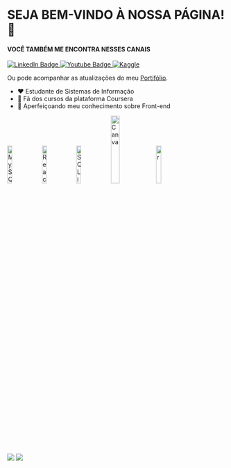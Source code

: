 <!--
**jeffspro/jeffspro** is a ✨ _special_ ✨ repository because its `README.md` (this file) appears on your GitHub profile.

Here are some ideas to get you started:

- 🔭 I’m currently working on ...
- 🌱 I’m currently learning ...
- 👯 I’m looking to collaborate on ...
- 🤔 I’m looking for help with ...
- 💬 Ask me about ...
- 📫 How to reach me: ...
- 😄 Pronouns: ...
- ⚡ Fun fact: ...
-->
# SEJA BEM-VINDO À NOSSA PÁGINA! 👋
#### VOCÊ TAMBÉM ME ENCONTRA NESSES CANAIS

<div id="badges" align = "left">
    <a href = "https://www.linkedin.com/in/jefferson-sorreano/"><img src="https://img.shields.io/badge/LinkedIn-blue?style=for-the-badge&logo=linkedin&logoColor=white" alt="LinkedIn Badge"/>
    </a>
    <a href = "https://www.youtube.com/@jeffersonsorreano2653"><img src="https://img.shields.io/badge/YouTube-red?style=for-the-badge&logo=youtube&logoColor=white" alt="Youtube Badge"/>
    </a>
    <a href="https://www.kaggle.com/jeffersonsorreano"><img src="https://img.shields.io/badge/Kaggle-035a7d?style=for-the-badge&logo=kaggle&logoColor=white" alt="Kaggle"/>
    </a>  
</div>

Ou pode acompanhar as atualizações do meu [Portifólio](portifólio).

- ❤ Estudante de Sistemas de Informação
- 💙 Fã dos cursos da plataforma Coursera
- 🌱 Aperfeiçoando meu conhecimento sobre Front-end

<div align = "left">
  <img src="https://cdn.jsdelivr.net/gh/devicons/devicon/icons/mysql/mysql-original-wordmark.svg" title="MySQL" alt="MySQL"width="15%"/>
  <img src="https://cdn.jsdelivr.net/gh/devicons/devicon/icons/postgresql/postgresql-original-wordmark.svg" title="PostgreSQL" alt="React" width="15%"/>
  <img src="https://cdn.jsdelivr.net/gh/devicons/devicon/icons/sqlite/sqlite-original-wordmark.svg" title="SQLite" alt="SQLite" width="15%"/>
  <img src="https://cdn.jsdelivr.net/gh/devicons/devicon/icons/canva/canva-original.svg" title="Canva" alt="Canva" width="20%"/>
  <img src="https://cdn.jsdelivr.net/gh/devicons/devicon/icons/r/r-original.svg" title="R" alt="r" width="15%"/>
</div>

<div align = "left">
<img src="https://github-readme-stats.vercel.app/api?username=jeffspro&show_icons=true&theme=tokyonight"/>
  <img src="https://github-readme-stats.vercel.app/api/top-langs/?username=jeffspro&show_icons=true&theme=tokyonight&count_private=true"/>
</div>
